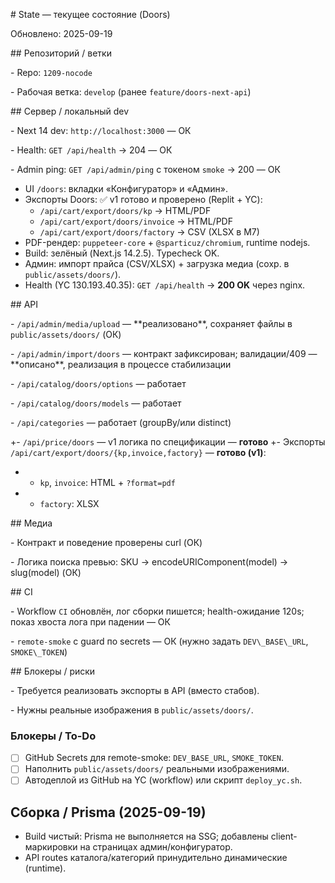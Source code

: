 \# State — текущее состояние (Doors)

Обновлено: 2025-09-19



\## Репозиторий / ветки

\- Repo: `1209-nocode`

\- Рабочая ветка: `develop` (ранее `feature/doors-next-api`)



\## Сервер / локальный dev

\- Next 14 dev: `http://localhost:3000` — ОК

\- Health: `GET /api/health` → 204 — ОК

\- Admin ping: `GET /api/admin/ping` с токеном `smoke` → 200 — ОК



- UI `/doors`: вкладки «Конфигуратор» и «Админ».
- Экспорты Doors: ✅ v1 готово и проверено (Replit + YC):
  - `/api/cart/export/doors/kp` → HTML/PDF
  - `/api/cart/export/doors/invoice` → HTML/PDF
  - `/api/cart/export/doors/factory` → CSV (XLSX в M7)
- PDF-рендер: `puppeteer-core` + `@sparticuz/chromium`, runtime nodejs.
- Build: зелёный (Next.js 14.2.5). Typecheck OK.
- Админ: импорт прайса (CSV/XLSX) + загрузка медиа (сохр. в `public/assets/doors/`).
- Health (YC 130.193.40.35): `GET /api/health` → **200 OK** через nginx.



\## API

\- `/api/admin/media/upload` — \*\*реализовано\*\*, сохраняет файлы в `public/assets/doors/` (ОК)

\- `/api/admin/import/doors` — контракт зафиксирован; валидации/409 — \*\*описано\*\*, реализация в процессе стабилизации

\- `/api/catalog/doors/options` — работает

\- `/api/catalog/doors/models` — работает

\- `/api/categories` — работает (groupBy/или distinct)

+- `/api/price/doors` — v1 логика по спецификации — **готово**
+- Экспорты `/api/cart/export/doors/{kp,invoice,factory}` — **готово (v1)**:
+  - `kp`, `invoice`: HTML + `?format=pdf`
+  - `factory`: XLSX



\## Медиа

\- Контракт и поведение проверены curl (ОК)

\- Логика поиска превью: SKU → encodeURIComponent(model) → slug(model) (ОК)



\## CI

\- Workflow `CI` обновлён, лог сборки пишется; health-ожидание 120s; показ хвоста лога при падении — ОК

\- `remote-smoke` с guard по secrets — ОК (нужно задать `DEV\_BASE\_URL`, `SMOKE\_TOKEN`)



\## Блокеры / риски

\- Требуется реализовать экспорты в API (вместо стабов).

\- Нужны реальные изображения в `public/assets/doors/`.


### Блокеры / To-Do
- [ ] GitHub Secrets для remote-smoke: `DEV_BASE_URL`, `SMOKE_TOKEN`.
- [ ] Наполнить `public/assets/doors/` реальными изображениями.
- [ ] Автодеплой из GitHub на YC (workflow) или скрипт `deploy_yc.sh`.
## Сборка / Prisma (2025-09-19)
- Build чистый: Prisma не выполняется на SSG; добавлены client-маркировки на страницах админ/конфигуратор.
- API routes каталога/категорий принудительно динамические (runtime).

